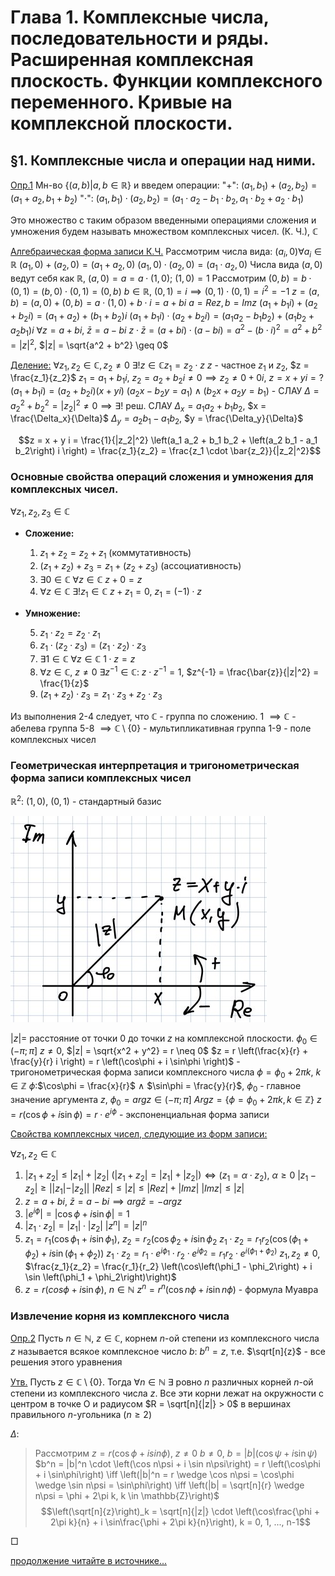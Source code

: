 # Глава 1. Комплексные числа, последовательности и ряды. Расширенная комплексная плоскость. Функции комплексного переменного. Кривые на комплексной плоскости.

## §1. Комплексные числа и операции над ними.
<u>Опр.1</u> Мн-во $\left\{ \left(a, b\right) | a, b \in \mathbb{R} \right\}$ и введем операции:
    "+": $\left(a_1, b_1\right) + \left(a_2, b_2\right) = \left(a_1 + a_2, b_1 + b_2\right)$
    "$\cdot$": $\left(a_1, b_1\right) \cdot \left(a_2, b_2\right) = \left(a_1\cdot a_2 - b_1 \cdot b_2, a_1 \cdot b_2 + a_2 \cdot b_1 \right)$

Это множество с таким образом введенными операциями сложения и умножения будем называть множеством комплексных чисел. (К. Ч.), $\mathbb{C}$

<u>Алгебраическая форма записи К.Ч.</u>
    Рассмотрим числа вида: $\left(a_i, 0\right) \forall a_i \in \mathbb{R}$
    $\left(a_1, 0\right) + \left(a_2, 0\right) = \left(a_1 + a_2, 0\right)$
    $\left(a_1, 0\right) \cdot \left(a_2, 0\right) = \left(a_1 \cdot a_2, 0 \right)$
    Числа вида $\left(a, 0\right)$ ведут себя как $\mathbb{R}$, $\left(a, 0\right) = a = a \cdot \left(1, 0\right)$; $\left(1, 0\right) = 1$
    Рассмотрим $\left(0, b\right) = b \cdot \left(0, 1\right) = \left(b, 0\right) \cdot \left(0, 1\right) = \left(0, b\right)$
    $b \in \mathbb{R}$, $\left(0, 1\right) = i \implies \left(0, 1\right) \cdot \left(0, 1\right) = i^2 = -1$
    $z = \left(a, b\right) = \left(a, 0\right) + \left(0, b\right) = a\cdot\left(1, 0\right) + b\cdot i =a + bi$
    $a = Re z, b = Im z$
    $\left(a_1 + b_1 i\right) + \left(a_2 + b_2 i\right) = \left(a_1 + a_2\right) + \left(b_1 + b_2\right) i$
    $\left(a_1 + b_1 i\right) \cdot \left(a_2 + b_2 i\right) = \left(a_1 a_2 - b_1 b_2\right) + \left(a_1 b_2 + a_2 b_1\right) i$
    $\forall z = a + b i$, $\bar{z} = a - bi$
    $z \cdot \bar{z} = \left(a + b i\right) \cdot \left(a - b i \right) = a^2 - \left(b \cdot i\right)^2 = a^2 + b^2 = |z|^2$, $|z| = \sqrt{a^2 + b^2} \geq 0$

<u>Деление:</u>
    $\forall z_1, z_2 \in \mathbb{C}, z_2 \neq 0$  $\exists ! z \in \mathbb{C} z_1 = z_2 \cdot z$
    $z$ - частное $z_1$ и $z_2$, $z = \frac{z_1}{z_2}$
    $z_1 = a_1 + b_1 i$, $z_2 = a_2 + b_2 i \neq 0 \implies z_2 \neq 0 + 0 i$, $z = x + y i = ?$
    $\left(a_1 + b_1 i\right) = \left(a_2 + b_2 i\right) \left(x + y i\right)$
    $\left(a_2 x - b_2 y = a_1\right) \wedge \left(b_2 x + a_2 y = b_1\right)$ - СЛАУ
    $\Delta = a_2 ^ 2 + b_2 ^ 2 = |z_2|^2 \neq 0 \implies \exists !$ реш. СЛАУ
    $\Delta_x = a_1 a_2 + b_1 b_2$, $x = \frac{\Delta_x}{\Delta}$
    $\Delta_y = a_2 b_1 - a_1 b_2$, $y = \frac{\Delta_y}{\Delta}$

$$z = x + y i = \frac{1}{|z_2|^2} \left(a_1 a_2 + b_1 b_2 + \left(a_2 b_1 - a_1 b_2\right) i \right) = \frac{z_1}{z_2} = \frac{z_1 \cdot \bar{z_2}}{|z_2|^2}$$

### Основные свойства операций сложения и умножения для комплексных чисел.

$\forall z_1, z_2, z_3 \in \mathbb{C}$
- **Сложение:**

    1. $z_1 + z_2 = z_2 + z_1$ (коммутативность)
    2. $\left(z_1 + z_2\right) + z_3 = z_1 + \left(z_2 + z_3\right)$ (ассоциативность)
    3. $\exists 0 \in \mathbb{C}$ $\forall z \in \mathbb{C}$ $z + 0 = z$
    4. $\forall z \in \mathbb{C}$ $\exists ! z_1 \in \mathbb{C}$ $z + z_1 = 0$, $z_1 = (-1) \cdot z$

- **Умножение:**

    5. $z_1 \cdot z_2 = z_2 \cdot z_1$
    6. $z_1 \cdot \left(z_2 \cdot z_3\right) = \left(z_1 \cdot z_2\right) \cdot z_3$
    7. $\exists 1 \in \mathbb{C}$ $\forall z \in \mathbb{C}$ $1 \cdot z = z$
    8. $\forall z \in \mathbb{C}$, $z\neq 0$ $\exists z^{-1} \in \mathbb{C}$: $z \cdot z^{-1} = 1$, $z^{-1} = \frac{\bar{z}}{|z|^2} = \frac{1}{z}$
    9. $\left(z_1 + z_2\right) \cdot z_3 = z_1 \cdot z_3 + z_2 \cdot z_3$

Из выполнения 2-4 следует, что $\mathbb{C}$ - группа по сложению.
    1 $\implies \mathbb{C}$ - абелева группа
    5-8 $\implies \mathbb{C} \setminus \left\{0\right\}$ - мультипликативная группа
    1-9 - поле комплексных чисел

### Геометрическая интерпретация и тригонометрическая форма записи комплексных чисел

$\mathbb{R}^2$: $\left(1, 0\right)$, $\left(0, 1\right)$ - стандартный базис

![](lecture1/image1.jpg)

$|z| =$ расстояние от точки $0$ до точки $z$ на комплексной плоскости.
    $\phi_0 \in \left(-\pi; \pi\right]$
    $z \neq 0$, $|z| = \sqrt{x^2 + y^2} = r \neq 0$
    $z = r \left(\frac{x}{r} + \frac{y}{r} i \right) = r \left(\cos\phi + i \sin\phi \right)$ - тригонометрическая форма записи комплексного числа
    $\phi = \phi_0 + 2 \pi k$, $k \in \mathbb{Z}$
    $\phi$:$\cos\phi = \frac{x}{r}$ $\wedge$ $\sin\phi = \frac{y}{r}$, $\phi_0$ - главное значение аргумента $z$, $\phi_0 = arg z \in \left(-\pi; \pi\right]$
    $Arg z = \left\{\phi = \phi_0 + 2 \pi k, k \in \mathbb{Z}\right\}$
    $z = r \left(\cos\phi + i \sin \phi \right) = r \cdot e^{i\phi}$ - экспоненциальная форма записи

<u>Свойства комплексных чисел, следующие из форм записи:</u>

$\forall z_1, z_2 \in \mathbb{C}$
1. $|z_1 + z_2| \leq |z_1| + |z_2|$
    $\left(|z_1 + z_2| = |z_1| + |z_2|\right) \iff \left(z_1 = \alpha \cdot z_2\right)$, $\alpha \geq 0$
    $|z_1 - z_2| \geq ||z_1| - |z_2||$
    $|Re z| \leq |z| \leq |Re z| + |Im z|$
    $|Im z| \leq |z|$
2. $z = a + b i$, $\bar{z} = a - b i \implies arg \bar{z} = - arg z$ 
3. $|e^{i\phi}| = |\cos\phi + i \sin \phi| = 1$
4. $| z_1 \cdot z_2| = |z_1| \cdot |z_2|$
    $|z^n| = |z| ^ n$
5. $z_1 = r_1 \left(\cos\phi_1 + i \sin \phi_1\right)$, $z_2 = r_2 (\cos \phi_2 + i \sin \phi_2$
    $z_1 \cdot z_2 = r_1 r_2 \left(\cos\left(\phi_1 + \phi_2\right) + i \sin\left(\phi_1 + \phi_2\right)\right)$
    $z_1 \cdot z_2 = r_1 \cdot e^{i\phi_1} \cdot r_2 \cdot e^{i\phi_2} = r_1 r_2 \cdot e^{i\left(\phi_1 + \phi_2\right)}$
    $z_1, z_2 \neq 0$, $\frac{z_1}{z_2} = \frac{r_1}{r_2} \left(\cos\left(\phi_1 - \phi_2\right) + i \sin \left(\phi_1 + \phi_2\right)\right)$
6. $z = r \left(cos\phi + i \sin\phi\right)$, $n \in \mathbb{N}$
    $z^n = r^n\left(\cos n\phi + i \sin n\phi\right)$ - формула Муавра

### Извлечение корня из комплексного числа

<u>Опр.2</u> Пусть $n \in \mathbb{N}$, $z \in \mathbb{C}$, корнем $n$-ой степени из комплексного числа $z$ называется всякое комплексное число $b$: $b^n = z$, т.е. $\sqrt[n]{z}$ - все решения этого уравнения

<u>Утв.</u> Пусть $z \in \mathbb{C} \setminus \left\{0\right\}$. Тогда $\forall n \in \mathbb{N}$ $\exists$ ровно $n$ различных корней $n$-ой степени из комплексного числа $z$. Все эти корни лежат на окружности с центром в точке О и радиусом $R = \sqrt[n]{|z|} > 0$ в вершинах правильного $n$-угольника $\left(n \geq 2\right)$

$\Delta$:

> Рассмотрим $z = r (\cos\phi + i sin\phi)$, $z \neq 0$
> $b \neq 0$, $b = |b| \left(\cos\psi + i\sin\psi\right)$
> $b^n = |b|^n \cdot \left(\cos n\psi + i \sin n\psi\right) = r \left(\cos\phi + i \sin\phi\right) \iff \left(|b|^n = r \wedge \cos n\psi = \cos\phi \wedge \sin n\psi = \sin\phi\right) \iff \left(|b| = \sqrt[n]{r} \wedge n\psi = \phi + 2\pi k, k \in \mathbb{Z}\right)$
> $$\left(\sqrt[n]{z}\right)_k = \sqrt[n]{|z|} \cdot \left(\cos\frac{\phi + 2\pi k}{n} + i \sin\frac{\phi + 2\pi k}{n}\right), k = 0, 1, ..., n-1$$

□

[продолжение читайте в источнике...](/tfcp/lecture2.md)

